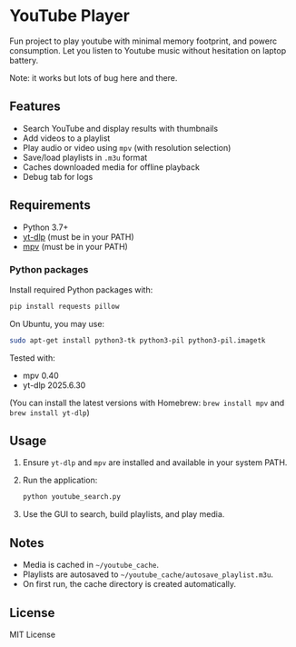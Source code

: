 # YouTube Player

Fun project to play youtube with minimal memory footprint, and powerc consumption.
Let you listen to Youtube music without hesitation on laptop battery.

Note: it works but lots of bug here and there.

## Features
- Search YouTube and display results with thumbnails
- Add videos to a playlist
- Play audio or video using `mpv` (with resolution selection)
- Save/load playlists in `.m3u` format
- Caches downloaded media for offline playback
- Debug tab for logs

## Requirements
- Python 3.7+
- [yt-dlp](https://github.com/yt-dlp/yt-dlp) (must be in your PATH)
- [mpv](https://mpv.io/) (must be in your PATH)

### Python packages
Install required Python packages with:

```bash
pip install requests pillow
```

On Ubuntu, you may use:

```bash
sudo apt-get install python3-tk python3-pil python3-pil.imagetk
```

Tested with:
- mpv 0.40
- yt-dlp 2025.6.30

(You can install the latest versions with Homebrew: `brew install mpv` and `brew install yt-dlp`)

## Usage
1. Ensure `yt-dlp` and `mpv` are installed and available in your system PATH.
2. Run the application:

   ```bash
   python youtube_search.py
   ```
3. Use the GUI to search, build playlists, and play media.

## Notes
- Media is cached in `~/youtube_cache`.
- Playlists are autosaved to `~/youtube_cache/autosave_playlist.m3u`.
- On first run, the cache directory is created automatically.

## License
MIT License
